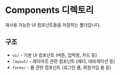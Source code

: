 # Components 디렉토리

재사용 가능한 UI 컴포넌트들을 저장하는 폴더입니다.

## 구조

- `ui/` - 기본 UI 컴포넌트 (버튼, 입력창, 카드 등)
- `layout/` - 레이아웃 관련 컴포넌트 (헤더, 네비게이션 등)
- `forms/` - 폼 관련 컴포넌트 (로그인 폼, 회원가입 폼 등)
